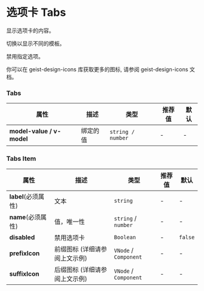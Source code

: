 # 选项卡 Tabs

显示选项卡的内容。

<ex-code name="ex-tabs-basic">

切换以显示不同的模板。

</ex-code>

<ex-code name="ex-tabs-disabled">

禁用指定选项。

</ex-code>

<ex-code name="ex-tabs-icon">

你可以在 <g-code>geist-design-icons</g-code> 库获取更多的图标,
请参阅 <g-link color href="/components/icons.html">geist-design-icons 文档</g-link>。

</ex-code>

<ex-footer>

<h3>Tabs</h3>

| 属性                      | 描述     | 类型              | 推荐值 | 默认 |
| ------------------------- | -------- | ----------------- | ------ | ---- |
| **model-value / v-model** | 绑定的值 | `string / number` | -      | -    |

<h3>Tabs Item</h3>

| 属性                | 描述                          | 类型                  | 推荐值 | 默认    |
| ------------------- | ----------------------------- | --------------------- | ------ | ------- |
| **label**(必须属性) | 文本                          | `string`              | -      | -       |
| **name**(必须属性)  | 值，唯一性                    | `string` / `number`   | -      | -       |
| **disabled**        | 禁用选项卡                    | `Boolean`             | -      | `false` |
| **prefixIcon**      | 前缀图标 (详细请参阅上文示例) | `VNode` / `Component` | -      | -       |
| **suffixIcon**      | 后缀图标 (详细请参阅上文示例) | `VNode` / `Component` | -      | -       |

</ex-footer>
